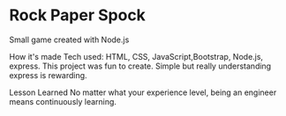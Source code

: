 # Rock Paper Spock

Small game created with Node.js

How it's made Tech used: HTML, CSS, JavaScript,Bootstrap, Node.js, express.
This project was fun to create. Simple but really understanding express is rewarding.

Lesson Learned No matter what your experience level, being an engineer means continuously learning.
